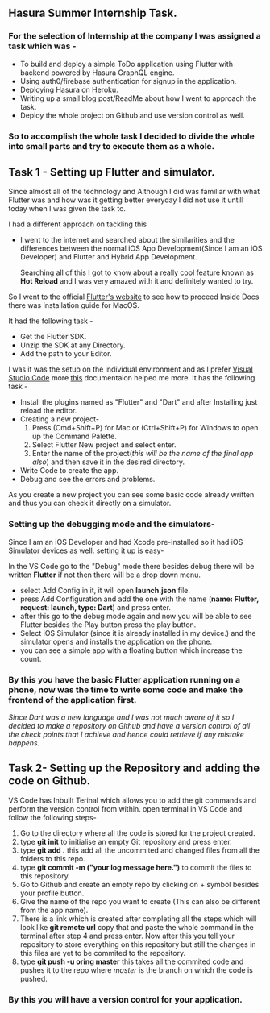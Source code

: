 ## Hasura Summer Internship Task.

### For the selection of Internship at the company I was assigned a task which was - 

  - To build and deploy a simple ToDo application using Flutter with backend powered by Hasura GraphQL engine.
  - Using auth0/firebase authentication for signup in the application.
  - Deploying Hasura on Heroku.
  - Writing up a small blog post/ReadMe about how I went to approach the task.
  - Deploy the whole project on Github and use version control as well.
  
  ### So to accomplish the whole task I decided to divide the whole into small parts and try to execute them as a whole.
  
  ## Task 1 - Setting up Flutter and simulator.
  
 Since almost all of the technology and Although I did was familiar with what Flutter was and how was it getting better everyday I did not use it untill today when I was given the task to.
  
  I had a different approach on tackling this
  - I went to the internet and searched about the similarities and the differences between the normal iOS App Development(Since I am an iOS Developer) and Flutter and Hybrid App Development.
  
    Searching all of this I got to know about a really cool feature known as **Hot Reload** and I was very amazed with it and definitely wanted to try.
    
So I went to the official [Flutter's website](https://flutter.io/docs/get-started/install/macos) to see how to proceed
Inside Docs there was Installation guide for MacOS.

It had the following task -
 - Get the Flutter SDK.
 - Unzip the SDK at any Directory.
 - Add the path to your Editor.
 
 I was it was the setup on the individual environment and as I prefer [Visual Studio Code](https://code.visualstudio.com/download) more [this](https://flutter.io/docs/development/tools/vs-code) documentaion helped me 
 more.
 It has the following task - 
 - Install the plugins named as "Flutter" and "Dart" and after Installing just reload the editor.
 - Creating a new project-
      1. Press (Cmd+Shift+P) for Mac or (Ctrl+Shift+P) for Windows to open up the Command Palette.
      2. Select Flutter New project and select enter.
      3. Enter the name of the project(*this will be the name of the final app also*) and then save it in the desired directory.
 - Write Code to create the app.
 - Debug and see the errors and problems.
 
 As you create a new project you can see some basic code already written and thus you can check it directly on a simulator.
 
 ### Setting up the debugging mode and the simulators- 
 Since I am an iOS Developer and had Xcode pre-installed so it had iOS Simulator devices as well.
 setting it up is easy-
 
In the VS Code go to the "Debug" mode there besides debug there will be written **Flutter** if not then there will be a drop down menu.
 - select Add Config in it, it will open **launch.json** file.
 - press Add Configuration and add the one with the name (**name: Flutter, request: launch, type: Dart**) and press enter.
 - after this go to the debug mode again and now you will be able to see Flutter besides the Play button press the play button.
 - Select iOS Simulator (since it is already installed in my device.) and the simulator opens and installs the application on the phone.
 - you can see a simple app with a floating button which increase the count.
 
 ### By this you have the basic Flutter application running on a phone, now was the time to write some code and make the frontend of the application first.
 *Since Dart was a new language and I was not much aware of it so I decided to make a repository on Github and have a version control of all the check points that I achieve and hence could retrieve if any mistake happens.*
 
 
 ## Task 2- Setting up the Repository and adding the code on Github.
 VS Code has Inbuilt Terinal which allows you to add the git commands and perform the version control from within.
 open terminal in VS Code and follow the following steps-
 
 1. Go to the directory where all the code is stored for the project created.
 2. type **git init** to initialise an empty Git repository and press enter.
 3. type **git add .** this add all the uncommited and changed files from all the folders to this repo.
 4. type **git commit -m ("your log message here.")** to commit the files to this repository.
 5. Go to Github and create an empty repo by clicking on + symbol besides your profile button.
 6. Give the name of the repo you want to create (This can also be different from the app name).
 7. There is a link which is created after completing all the steps which will look like **git remote url** copy that and paste the whole command in the terminal after step 4 and press enter. Now after this you tell your repository to store everything on this repository but still the changes in this files are yet to be commited to the repository.
8. type **git push -u oring master** this takes all the commited code and pushes it to the repo where *master* is the branch on which the code is pushed.


### By this you will have a version control for your application.
 
